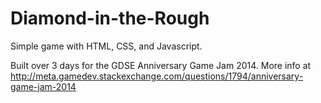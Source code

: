 Diamond-in-the-Rough
====================

Simple game with HTML, CSS, and Javascript.

Built over 3 days for the GDSE Anniversary Game Jam 2014. More info at http://meta.gamedev.stackexchange.com/questions/1794/anniversary-game-jam-2014
